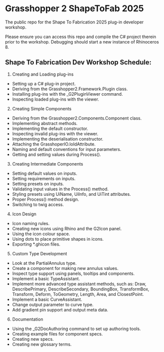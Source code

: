 # Grasshopper 2 ShapeToFab 2025

The public repo for the Shape To Fabrication 2025 plug-in developer workshop.

Please ensure you can access this repo and compile the C# project therein prior to the workshop. 
Debugging should start a new instance of Rhinoceros 8.

## Shape To Fabrication Dev Workshop Schedule:

1. Creating and Loading plug-ins
  - Setting up a C# plug-in project.
  - Deriving from the Grasshopper2.Framework.Plugin class.
  - Installing plug-ins with the _G2PluginViewer command.
  - Inspecting loaded plug-ins with the viewer.
2. Creating Simple Components
  - Deriving from the Grasshopper2.Components.Component class.
  - Implementing abstract methods.
  - Implementing the default constructor.
  - Inspecting invalid plug-ins with the viewer.
  - Implementing the deserialisation constructor.
  - Attaching the GrasshoperIO.IoIdAttribute.
  - Naming and default conventions for input parameters.
  - Getting and setting values during Process().
3. Creating Intermediate Components
  - Setting default values on inputs.
  - Setting requirements on inputs.
  - Setting presets on inputs.
  - Validating input values in the Process() method.
  - Styling presets using UiName, UiInfo, and UiTint attributes.
  - Proper Process() method design.
  - Switching to twig access.
4. Icon Design
  - Icon naming rules.
  - Creating new icons using Rhino and the G2Icon panel.
  - Using the icon colour space.
  - Using dots to place primitive shapes in icons.
  - Exporting *.ghicon files.
5. Custom Type Development
  - Look at the PartialAnnulus type.
  - Create a component for making new annulus values.
  - Inspect type support using panels, tooltips and components.
  - Implement a basic TypeAssistant<PartialAnnulus>.
  - Implement more advanced type assistant methods, such as: Draw, DescribePrimary, DescribeSecondary, BoundingBox, TransformBox, Transform, Deform, ToGeometry, Length, Area, and ClosestPoint.
  - Implement a basic CurveAssistant<PartialAnnulus>.
  - Change output parameter to curve type.
  - Add gradient pin support and output meta data.
6. Documentation
  - Using the _G2DocAuthoring command to set up authoring tools.
  - Creating example files for component specs.
  - Creating new specs.
  - Creating new glossary terms.
